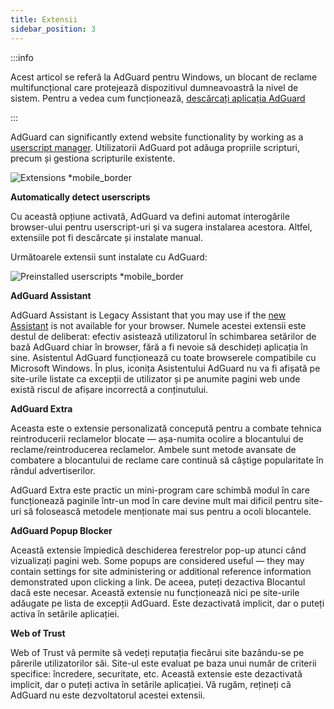 ```yaml
---
title: Extensii
sidebar_position: 3
---
```


:::info

Acest articol se referă la AdGuard pentru Windows, un blocant de reclame multifuncțional care protejează dispozitivul dumneavoastră la nivel de sistem. Pentru a vedea cum funcționează, [descărcați aplicația AdGuard](https://agrd.io/download-kb-adblock)

:::

AdGuard can significantly extend website functionality by working as a [userscript manager](/general/extensions.md). Utilizatorii AdGuard pot adăuga propriile scripturi, precum și gestiona scripturile existente.

![Extensions \*mobile_border](https://cdn.adtidy.org/content/kb/ad_blocker/windows/overview/userscripts.png)

**Automatically detect userscripts**

Cu această opțiune activată, AdGuard va defini automat interogările browser-ului pentru userscript-uri și va sugera instalarea acestora. Altfel, extensiile pot fi descărcate și instalate manual.

Următoarele extensii sunt instalate cu AdGuard:

![Preinstalled userscripts \*mobile_border](https://cdn.adtidy.org/content/kb/ad_blocker/windows/overview/preinstalled-userscripts.png)

**AdGuard Assistant**

AdGuard Assistant is Legacy Assistant that you may use if the [new Assistant](/adguard-for-windows/browser-assistant.md) is not available for your browser. Numele acestei extensii este destul de deliberat: efectiv asistează utilizatorul în schimbarea setărilor de bază AdGuard chiar în browser, fără a fi nevoie să deschideți aplicația în sine. Asistentul AdGuard funcționează cu toate browserele compatibile cu Microsoft Windows. În plus, iconița Asistentului AdGuard nu va fi afișată pe site-urile listate ca excepții de utilizator și pe anumite pagini web unde există riscul de afișare incorrectă a conținutului.

**AdGuard Extra**

Aceasta este o extensie personalizată concepută pentru a combate tehnica reintroducerii reclamelor blocate — așa-numita ocolire a blocantului de reclame/reintroducerea reclamelor. Ambele sunt metode avansate de combatere a blocantului de reclame care continuă să câștige popularitate în rândul advertiserilor.

AdGuard Extra este practic un mini-program care schimbă modul în care funcționează paginile într-un mod în care devine mult mai dificil pentru site-uri să folosească metodele menționate mai sus pentru a ocoli blocantele.

**AdGuard Popup Blocker**

Această extensie împiedică deschiderea ferestrelor pop-up atunci când vizualizați pagini web. Some popups are considered useful — they may contain settings for site administering or additional reference information demonstrated upon clicking a link. De aceea, puteți dezactiva Blocantul dacă este necesar. Această extensie nu funcționează nici pe site-urile adăugate pe lista de excepții AdGuard. Este dezactivată implicit, dar o puteți activa în setările aplicației.

**Web of Trust**

Web of Trust vă permite să vedeți reputația fiecărui site bazându-se pe părerile utilizatorilor săi. Site-ul este evaluat pe baza unui număr de criterii specifice: încredere, securitate, etc. Această extensie este dezactivată implicit, dar o puteți activa în setările aplicației. Vă rugăm, rețineți că AdGuard nu este dezvoltatorul acestei extensii.
